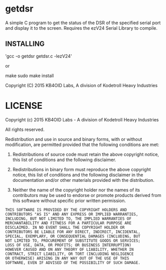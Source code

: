 getdsr
======

A simple C program to get the status of the DSR of the specified serial port
and display it to the screen. Requires the ezV24 Serial Library to compile.

INSTALLING
----------

  'gcc -o getdsr getdsr.c -lezV24'

or

  make
  sudo make install

Copyright (C) 2015 KB4OID Labs, A division of Kodetroll Heavy Industries


LICENSE
=======

Copyright (c) 2015 KB4OID Labs - A division of Kodetroll Heavy Industries

All rights reserved.

Redistribution and use in source and binary forms, with or without 
modification, are permitted provided that the following conditions 
are met:

  1. Redistributions of source code must retain the above copyright 
     notice, this list of conditions and the following disclaimer.

  2. Redistributions in binary form must reproduce the above copyright 
     notice, this list of conditions and the following disclaimer in the 
     documentation and/or other materials provided with the distribution.

  3. Neither the name of the copyright holder nor the names of its 
     contributors may be used to endorse or promote products derived 
     from this software without specific prior written permission.

	THIS SOFTWARE IS PROVIDED BY THE COPYRIGHT HOLDERS AND 
	CONTRIBUTORS "AS IS" AND ANY EXPRESS OR IMPLIED WARRANTIES, 
	INCLUDING, BUT NOT LIMITED TO, THE IMPLIED WARRANTIES OF 
	MERCHANTABILITY AND FITNESS FOR A PARTICULAR PURPOSE ARE 
	DISCLAIMED. IN NO EVENT SHALL THE COPYRIGHT HOLDER OR 
	CONTRIBUTORS BE LIABLE FOR ANY DIRECT, INDIRECT, INCIDENTAL, 
	SPECIAL, EXEMPLARY, OR CONSEQUENTIAL DAMAGES (INCLUDING, BUT 
	NOT LIMITED TO, PROCUREMENT OF SUBSTITUTE GOODS OR SERVICES; 
	LOSS OF USE, DATA, OR PROFITS; OR BUSINESS INTERRUPTION) 
	HOWEVER CAUSED AND ON ANY THEORY OF LIABILITY, WHETHER IN 
	CONTRACT, STRICT LIABILITY, OR TORT (INCLUDING NEGLIGENCE 
	OR OTHERWISE) ARISING IN ANY WAY OUT OF THE USE OF THIS 
	SOFTWARE, EVEN IF ADVISED OF THE POSSIBILITY OF SUCH DAMAGE.


